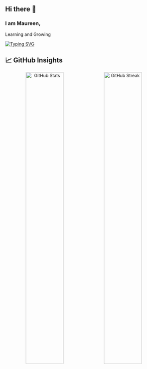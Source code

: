 ## Hi there 👋

### I am Maureen, 

Learning and Growing
<div align="centre">
  
[![Typing SVG](https://readme-typing-svg.herokuapp.com?font=Fira+Code&weight=500&size=24&pause=1000&color=10AAF7&width=800&lines=Transforming+ideas+with+full+stack+development;From+concept+to+code%2C+end+to+end;From+backend+logic+to+frontend+magic;Where+AI+meets+human+creativity)](https://git.io/typing-svg)
</div>


## 📈 **GitHub Insights**

<div align="center">
  
  <img src="https://github-readme-stats-sigma-five.vercel.app/api?username=masire965&show_icons=true&theme=tokyonight&hide_border=true&title_color=00D9FF&icon_color=00D9FF&text_color=ffffff&bg_color=0D1117" alt="GitHub Stats" width="49%" />
  <img src="https://github-readme-streak-stats.herokuapp.com/?user=masire965&theme=tokyonight&hide_border=true&stroke=00D9FF&ring=00D9FF&fire=00D9FF&currStreakLabel=00D9FF" alt="GitHub Streak" width="49%" />
  
</div>
